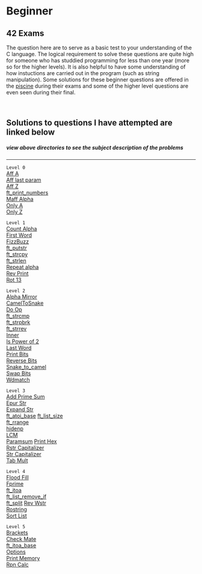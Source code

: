 # Beginner
## 42 Exams

The question here are to serve as a basic test to your understanding of the C language. The logical requirement to solve these questions are quite high for someone who has studdied programming for less than one year (more so for the higher levels). It is also helpful to have some understanding of how instuctions are carried out in the program (such as string manipulation). Some solutions for these beginner questions are offered in the [piscine] during their exams and some of the higher level questions are even seen during their final.  

<br>

## Solutions to questions I have attempted are linked below  
##### view above directories to see the subject description of the problems
---

`Level 0`  
[Aff A]  
[Aff last param]  
[Aff Z]  
[ft_print_numbers]  
[Maff Alpha]  
[Only A]  
[Only Z]  

`Level 1`  
[Count Alpha]  
[First Word]  
[FizzBuzz]  
[ft_putstr]  
[ft_strcpy]  
[ft_strlen]  
[Repeat alpha]  
[Rev Print]  
[Rot 13]  

`Level 2`  
[Alpha Mirror]  
[CamelToSnake]  
[Do Op]  
[ft_strcmp]  
[ft_strpbrk]  
[ft_strrev]  
[Inner]  
[Is Power of 2]  
[Last Word]  
[Print Bits]  
[Reverse Bits]  
[Snake_to_camel]  
[Swap Bits]  
[Wdmatch]  

`Level 3`  
[Add Prime Sum]  
[Epur Str]  
[Expand Str]  
[ft_atoi_base]
[ft_list_size]  
[ft_rrange]  
[hidenp]  
[LCM]  
[Paramsum]
[Print Hex]  
[Rstr Capitalizer]  
[Str Capitalizer]  
[Tab Mult]  

`Level 4`  
[Flood Fill]  
[Fprime]  
[ft_itoa]  
[ft_list_remove_if]  
[ft_split]
[Rev Wstr]  
[Rostring]  
[Sort List]  

`Level 5`  
[Brackets]  
[Check Mate]  
[ft_itoa_base]  
[Options]  
[Print Memory]  
[Rpn Calc]  


[piscine]: https://www.42.us.org/program/piscine/ "Piss-een"  
[Aff A]: https://github.com/rpeepz/42-Exams/blob/master/Beginner/0-aff_a/aff_a_05:21:19.c "aff z"  
[Aff last param]: https://github.com/rpeepz/42-Exams/blob/master/Beginner/0-aff_last_param/aff_last_param_08:06:19.c "param"  
[Aff Z]: https://github.com/rpeepz/42-Exams/blob/master/Beginner/0-aff_z/aff_z_08:27:19.c "aff"  
[ft_print_numbers]: https://github.com/rpeepz/42-Exams/blob/master/Beginner/0-ft_print_numbers/ft_print_numbers_05:07:19.c "nums"  
[Maff Alpha]: https://github.com/rpeepz/42-Exams/blob/master/Beginner/0-maff_alpha/maff_alpha_02:14:19.c "heh heh"  
[Only A]: https://github.com/rpeepz/42-Exams/blob/master/Beginner/0-only_a/only_a_09:03:19.c "only"  
[Only Z]: https://github.com/rpeepz/42-Exams/blob/master/Beginner/0-only_z/only_z_06:18:19.c "z"  
[Count Alpha]: https://github.com/rpeepz/42-Exams/tree/master/Beginner/1-count_alpha "count"  
[First Word]: https://github.com/rpeepz/42-Exams/blob/master/Beginner/1-first_word/first_word_08:27:19.c "first"  
[FizzBuzz]: https://github.com/rpeepz/42-Exams/blob/master/Beginner/1-fizzbuzz/fizzbuzz_08:06:19.c "fizzbuzz"  
[ft_putstr]: https://github.com/rpeepz/42-Exams/blob/master/Beginner/1-ft_putstr/ft_putstr_07:09:19.c "day one"  
[ft_strcpy]: https://github.com/rpeepz/42-Exams/blob/master/Beginner/1-ft_strcpy/ft_strcpy_09:03:19.c "copy"  
[ft_strlen]: https://github.com/rpeepz/42-Exams/blob/master/Beginner/1-ft_strlen/ft_strlen_05:14:19.c "len"  
[Repeat alpha]: https://github.com/rpeepz/42-Exams/blob/master/Beginner/1-repeat_alpha/repeat_alpha_04:09:19.c "repeat"  
[Rev Print]: https://github.com/rpeepz/42-Exams/blob/master/Beginner/1-rev_print/rev_print_06:04:19.c "idk"  
[Rot 13]: https://github.com/rpeepz/42-Exams/blob/master/Beginner/1-rot_13/rot_13_06:18:19.c "rotate"  
[Alpha Mirror]: https://github.com/rpeepz/42-Exams/blob/master/Beginner/2-alpha_mirror/alpha_mirror_06:04:19.c "BWAHAHA"  
[CamelToSnake]: https://github.com/rpeepz/42-Exams/blob/master/Beginner/2-camel_to_snake/camel_to_snake_07:09:19.c "camel"  
[Do Op]: https://github.com/rpeepz/42-Exams/blob/master/Beginner/2-do_op/do_op_03:05:19.c "op"  
[ft_strcmp]: https://github.com/rpeepz/42-Exams/blob/master/Beginner/2-ft_strcmp/ft_strcmp_03:19:19.c "cmp"  
[ft_strpbrk]: https://github.com/rpeepz/42-Exams/blob/master/Beginner/2-ft_strpbrk/ft_strpbrk_08:06:19.c "pbrk"  
[ft_strrev]: https://github.com/rpeepz/42-Exams/blob/master/Beginner/2-ft_strrev/ft_strrev_05:21:19.c "str rev"  
[Inner]: https://github.com/rpeepz/42-Exams/blob/master/Beginner/2-inter/inter_10:12:18.c "inner"  
[Is Power of 2]: https://github.com/rpeepz/42-Exams/tree/master/Beginner/2-is_power_of_2 " izit?"  
[Last Word]: https://github.com/rpeepz/42-Exams/blob/master/Beginner/2-last_word/last_word_08:27:19.c "last"  
[Print Bits]: https://github.com/rpeepz/42-Exams/blob/master/Beginner/2-print_bits/print_bits_04:23:19.c "barf"  
[Reverse Bits]: https://github.com/rpeepz/42-Exams/blob/master/Beginner/2-reverse_bits/reverse_bits_05:14:19.c "rev bits"  
[Snake_to_camel]: https://github.com/rpeepz/42-Exams/blob/master/Beginner/2-snake_to_camel/snake_to_camel_09:03:19.c "snake"  
[Swap Bits]: https://github.com/rpeepz/42-Exams/blob/master/Beginner/2-swap_bits/swap_bits_06:26:19.c "swap"  
[Wdmatch]: https://github.com/rpeepz/42-Exams/blob/master/Beginner/2-wdmatch/wdmatch_07:02:19.c "wdmatch"  
[Add Prime Sum]:https://github.com/rpeepz/42-Exams/tree/master/Beginner/3-add_prime_sum "need prime"  
[Epur Str]: https://github.com/rpeepz/42-Exams/blob/master/Beginner/3-epur_str/epur_str_06:18:19.c "epur"  
[Expand Str]: https://github.com/rpeepz/42-Exams/blob/master/Beginner/3-expand_str/expand_str_08:27:19.c "Xpand"  
[ft_atoi_base]: https://github.com/rpeepz/42-Exams/tree/master/Beginner/3-ft_atoi_base "atoi base"  
[ft_list_size]: https://github.com/rpeepz/42-Exams/blob/master/Beginner/3-ft_list_size/ft_list_size_09:03:19.c "size"  
[ft_rrange]: https://github.com/rpeepz/42-Exams/blob/master/Beginner/3-ft_rrange/ft_rrange_06:04:19.c "r range"  
[hidenp]: https://github.com/rpeepz/42-Exams/blob/master/Beginner/3-hidenp/hidenp_07:09:19.c "konoha"  
[LCM]: https://github.com/rpeepz/42-Exams/tree/master/Beginner/3-lcm "lcm"  
[Paramsum]: https://github.com/rpeepz/42-Exams/tree/master/Beginner/3-paramsum "paramsum"  
[Print Hex]: https://github.com/rpeepz/42-Exams/blob/master/Beginner/3-print_hex/print_hex_07:02:19.c "hex"  
[Rstr Capitalizer]: https://github.com/rpeepz/42-Exams/blob/master/Beginner/3-rstr_capitalizer/rstr_capitalizer_05:14:19.c "rcap"  
[Str Capitalizer]: https://github.com/rpeepz/42-Exams/blob/master/Beginner/3-str_capitalizer/str_capitalizer_08:06:19.c "cap"  
[Tab Mult]: https://github.com/rpeepz/42-Exams/blob/master/Beginner/3-tab_mult/tab_mult_05:21:19.c "multi"  
[Flood Fill]: https://github.com/rpeepz/42-Exams/blob/master/Beginner/4-flood_fill/flood_fill_07:09:19.c "the 80's"  
[Fprime]: https://github.com/rpeepz/42-Exams/tree/master/Beginner/4-fprime "prime"  
[ft_itoa]: https://github.com/rpeepz/42-Exams/blob/master/Beginner/4-ft_itoa/ft_itoa_09:03:19.c "itoa"  
[ft_list_remove_if]: https://github.com/rpeepz/42-Exams/tree/master/Beginner/4-ft_list_remove_if "lst if"
[ft_split]: https://github.com/rpeepz/42-Exams/blob/master/Beginner/4-ft_split/ft_split_05:14:19.c "split"  
[Rev Wstr]: https://github.com/rpeepz/42-Exams/blob/master/Beginner/4-rev_wstr/rev_wstr_08:27:19.c "wstr"  
[Rostring]: https://github.com/rpeepz/42-Exams/blob/master/Beginner/4-rostring/rostring_08:06:19.c "advanced rotate"  
[Sort List]: https://github.com/rpeepz/42-Exams/tree/master/Beginner/4-sort_list "sort list"  
[Brackets]: https://github.com/rpeepz/42-Exams/tree/master/Beginner/5-brackets "a terrible ide"  
[Check Mate]: https://github.com/rpeepz/42-Exams/tree/master/Beginner/5-check_mate "arnold schwarzenegger"  
[ft_itoa_base]: https://github.com/rpeepz/42-Exams/blob/master/Beginner/5-ft_itoa_base/ft_itoa_base_09:03:19.c "itoa base"  
[Options]: https://github.com/rpeepz/42-Exams/blob/master/Beginner/5-options/options_08:06:19.c "options"  
[Print Memory]: https://github.com/rpeepz/42-Exams/tree/master/Beginner/5-print_memory "memory"
[Rpn Calc]: https://github.com/rpeepz/42-Exams/tree/master/Beginner/5-rpn_calc "patrick"  

